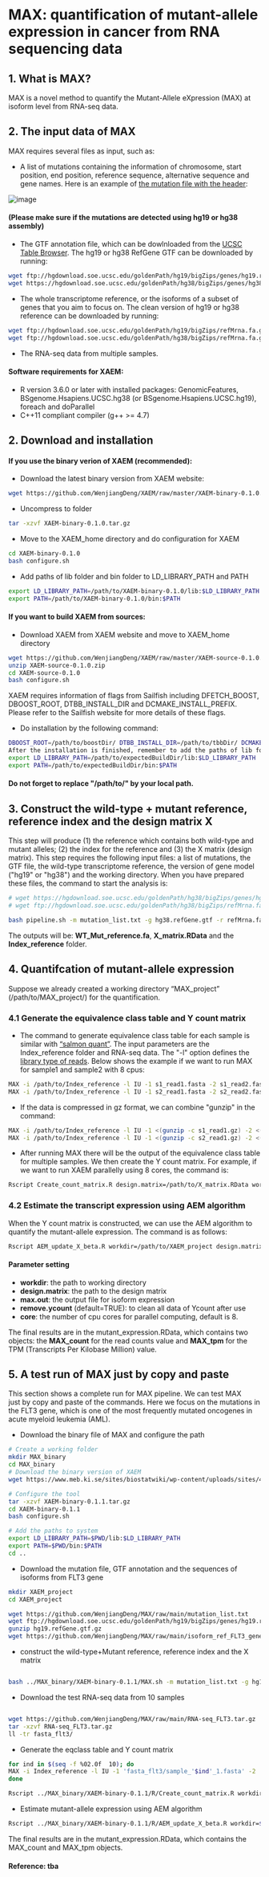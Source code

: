 # MAX: quantification of mutant-allele expression in cancer from RNA sequencing data

## 1. What is MAX?
MAX is a novel method to quantify the Mutant-Allele eXpression (MAX) at isoform level from RNA-seq data. 

## 2. The input data of MAX
MAX requires several files as input, such as:
- A list of mutations containing the information of chromosome, start position, end position, reference sequence, alternative sequence and gene names. Here is an example of [the mutation file with the header](https://github.com/WenjiangDeng/MAX/blob/main/mutation_list.txt): 

![image](https://user-images.githubusercontent.com/40486459/110524071-36484600-8113-11eb-9d86-6369007b391c.png)


#### (Please make sure if the mutations are detected using hg19 or hg38 assembly)

- The GTF annotation file, which can be dowlnloaded from the [UCSC Table Browser](https://genome.ucsc.edu/cgi-bin/hgTables). The hg19 or hg38 RefGene GTF can be downloaded by running:
```sh
wget ftp://hgdownload.soe.ucsc.edu/goldenPath/hg19/bigZips/genes/hg19.refGene.gtf.gz # hg19
wget https://hgdownload.soe.ucsc.edu/goldenPath/hg38/bigZips/genes/hg38.refGene.gtf.gz #hg38
```
- The whole transcriptome reference, or the isoforms of a subset of genes that you aim to focus on. The clean version of hg19 or hg38 reference can be downloaded by running:
```sh
wget ftp://hgdownload.soe.ucsc.edu/goldenPath/hg19/bigZips/refMrna.fa.gz # hg19
wget ftp://hgdownload.soe.ucsc.edu/goldenPath/hg38/bigZips/refMrna.fa.gz #hg38
```
- The RNA-seq data from multiple samples.
#### Software requirements for XAEM:
- R version 3.6.0 or later with installed packages: GenomicFeatures, BSgenome.Hsapiens.UCSC.hg38 (or BSgenome.Hsapiens.UCSC.hg19), foreach and doParallel
- C++11 compliant compiler (g++ >= 4.7)
## 2. Download and installation
#### If you use the binary verion of XAEM (recommended):

- Download the latest binary version from XAEM website:
```sh
wget https://github.com/WenjiangDeng/XAEM/raw/master/XAEM-binary-0.1.0.tar.gz
```
- Uncompress to folder
```sh
tar -xzvf XAEM-binary-0.1.0.tar.gz
```
- Move to the XAEM_home directory and do configuration for XAEM
```sh
cd XAEM-binary-0.1.0
bash configure.sh
```
- Add paths of lib folder and bin folder to LD_LIBRARY_PATH and PATH
```sh
export LD_LIBRARY_PATH=/path/to/XAEM-binary-0.1.0/lib:$LD_LIBRARY_PATH
export PATH=/path/to/XAEM-binary-0.1.0/bin:$PATH
```
#### If you want to build XAEM from sources:

- Download XAEM from XAEM website and move to XAEM_home directory
```sh
wget https://github.com/WenjiangDeng/XAEM/raw/master/XAEM-source-0.1.0.zip
unzip XAEM-source-0.1.0.zip
cd XAEM-source-0.1.0
bash configure.sh
```
XAEM requires information of flags from Sailfish including DFETCH_BOOST, DBOOST_ROOT, DTBB_INSTALL_DIR and DCMAKE_INSTALL_PREFIX. Please refer to the Sailfish website for more details of these flags.
- Do installation by the following command:
```sh
DBOOST_ROOT=/path/to/boostDir/ DTBB_INSTALL_DIR=/path/to/tbbDir/ DCMAKE_INSTALL_PREFIX=/path/to/expectedBuildDir bash install.sh
After the installation is finished, remember to add the paths of lib folder and bin folder to LD_LIBRARY_PATH and PATH
export LD_LIBRARY_PATH=/path/to/expectedBuildDir/lib:$LD_LIBRARY_PATH
export PATH=/path/to/expectedBuildDir/bin:$PATH
```
#### Do not forget to replace "/path/to/" by your local path.
## 3. Construct the wild-type + mutant reference, reference index and the design matrix X

This step will produce (1) the reference which contains both wild-type and mutant alleles; (2) the index for the reference and (3) the X matrix (design matrix). This step requires the following input files: a list of mutations, the GTF file, the wild-type transcriptome reference, the version of gene model ("hg19" or "hg38") and the working directory. When you have prepared these files, the command to start the analysis is:

```sh
# wget https://hgdownload.soe.ucsc.edu/goldenPath/hg38/bigZips/genes/hg38.refGene.gtf.gz 
# wget ftp://hgdownload.soe.ucsc.edu/goldenPath/hg38/bigZips/refMrna.fa.gz

bash pipeline.sh -m mutation_list.txt -g hg38.refGene.gtf -r refMrna.fa -v hg38 -d /path/to/directory

```
The outputs will be: **WT_Mut_reference.fa**, **X_matrix.RData** and the **Index_reference** folder.
## 4. Quantifcation of mutant-allele expression
Suppose we already created a working directory “MAX_project” (/path/to/MAX_project/) for the quantification.
### 4.1 Generate the equivalence class table and Y count matrix
- The command to generate equivalence class table for each sample is similar with [“salmon quant”](https://salmon.readthedocs.io/en/latest/salmon.html#using-salmon). The input parameters are the Index_reference folder and RNA-seq data. The "-l" option defines the [library type of reads](https://salmon.readthedocs.io/en/latest/salmon.html#what-s-this-libtype). Below shows the example if we want to run MAX for sample1 and sample2 with 8 cpus:
```sh
MAX -i /path/to/Index_reference -l IU -1 s1_read1.fasta -2 s1_read2.fasta -p 8 -o /path/to/MAX_project/sample1 -w 100000000
MAX -i /path/to/Index_reference -l IU -1 s2_read1.fasta -2 s2_read2.fasta -p 8 -o /path/to/MAX_project/sample2 -w 100000000
```
- If the data is compressed in gz format, we can combine "gunzip" in the command:
```sh
MAX -i /path/to/Index_reference -l IU -1 <(gunzip -c s1_read1.gz) -2 <(gunzip -c s1_read2.gz) -p 8 -o /path/to/MAX_project/sample1 -w 100000000
MAX -i /path/to/Index_reference -l IU -1 <(gunzip -c s2_read1.gz) -2 <(gunzip -c s2_read2.gz) -p 8 -o /path/to/MAX_project/sample2 -w 100000000
```
- After running MAX there will be the output of the equivalence class table for multiple samples. We then create the Y count matrix. For example, if we want to run XAEM parallelly using 8 cores, the command is:

```sh
Rscript Create_count_matrix.R design.matrix=/path/to/X_matrix.RData workdir=/path/to/MAX_project core=8
```
### 4.2 Estimate the transcript expression using AEM algorithm
When the Y count matrix is constructed, we can use the AEM algorithm to quantify the mutant-allele expression. The command is as follows:

```sh
Rscript AEM_update_X_beta.R workdir=/path/to/XAEM_project design.matrix=/path/to/X_matrix.RData max.out=/path/to/mutant_expression.RData remove.ycount=TRUE core=8
```
#### Parameter setting
- **workdir**: the path to working directory
- **design.matrix**: the path to the design matrix
- **max.out**: the output file for isoform expression
- **remove.ycount** (default=TRUE): to clean all data of Ycount after use
- **core**: the number of cpu cores for parallel computing, default is 8.

The final results are in the mutant_expression.RData, which contains two objects: the **MAX_count** for the read counts value and **MAX_tpm** for the TPM (Transcripts Per Kilobase Million) value.
## 5. A test run of MAX just by copy and paste
This section shows a complete run for MAX pipeline. We can test MAX just by copy and paste of the commands. Here we focus on the mutations in the FLT3 gene, which is one of the most frequently mutated oncogenes in acute myeloid leukemia (AML). 

- Download the binary file of MAX and configure the path
```sh
# Create a working folder
mkdir MAX_binary
cd MAX_binary
# Download the binary version of XAEM
wget https://www.meb.ki.se/sites/biostatwiki/wp-content/uploads/sites/4/XAEM_datasources/XAEM-binary-0.1.1.tar.gz

# Configure the tool
tar -xzvf XAEM-binary-0.1.1.tar.gz
cd XAEM-binary-0.1.1
bash configure.sh

# Add the paths to system
export LD_LIBRARY_PATH=$PWD/lib:$LD_LIBRARY_PATH
export PATH=$PWD/bin:$PATH
cd ..

```
- Download the mutation file, GTF annotation and the sequences of isoforms from FLT3 gene
```sh
mkdir XAEM_project
cd XAEM_project

wget https://github.com/WenjiangDeng/MAX/raw/main/mutation_list.txt
wget ftp://hgdownload.soe.ucsc.edu/goldenPath/hg19/bigZips/genes/hg19.refGene.gtf.gz
gunzip hg19.refGene.gtf.gz
wget https://github.com/WenjiangDeng/MAX/raw/main/isoform_ref_FLT3_gene.fa

```
- construct the wild-type+Mutant reference, reference index and the X matrix
```sh

bash ../MAX_binary/XAEM-binary-0.1.1/MAX.sh -m mutation_list.txt -g hg19.refGene.gtf -r isoform_ref_FLT3_gene.fa -v hg19 -d $PWD

```
- Download the test RNA-seq data from 10 samples
```sh

wget https://github.com/WenjiangDeng/MAX/raw/main/RNA-seq_FLT3.tar.gz
tar -xzvf RNA-seq_FLT3.tar.gz
ll -tr fasta_flt3/

```
- Generate the eqclass table and Y count matrix
```sh
for ind in $(seq -f %02.0f  10); do
MAX -i Index_reference -l IU -1 'fasta_flt3/sample_'$ind'_1.fasta' -2 'fasta_flt3/sample_'$ind'_2.fasta' -p 8 -o 'sample_'$ind -w 100000000
done

Rscript ../MAX_binary/XAEM-binary-0.1.1/R/Create_count_matrix.R workdir=$PWD design.matrix=X_matrix.RData core=8

```
- Estimate mutant-allele expression using AEM algorithm
```sh
Rscript ../MAX_binary/XAEM-binary-0.1.1/R/AEM_update_X_beta.R workdir=$PWD design.matrix=X_matrix.RData max.out=mutant_expression.RData core=8
```
The final results are in the mutant_expression.RData, which contains the MAX_count and MAX_tpm objects. 

#### Reference: tba
